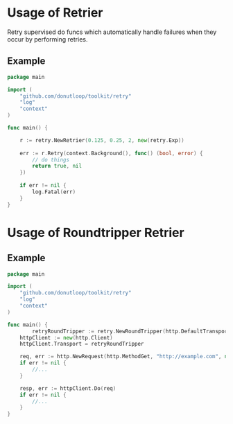# Usage of Retrier

Retry supervised do funcs which automatically handle failures when they occur by performing retries.

## Example 
```go 
package main 

import (
	"github.com/donutloop/toolkit/retry"
	"log"
	"context"
)

func main() {

    r := retry.NewRetrier(0.125, 0.25, 2, new(retry.Exp))
  
    err := r.Retry(context.Background(), func() (bool, error) {
   		// do things
   		return true, nil
    })
    
    if err != nil {
        log.Fatal(err)
    }
}
```

# Usage of Roundtripper Retrier

## Example 
```go 
package main 

import (
	"github.com/donutloop/toolkit/retry"
	"log"
	"context"
)

func main() {
        retryRoundTripper := retry.NewRoundTripper(http.DefaultTransport, .50 , .15 , 3, []int{http.StatusBadRequest}, new(retry.Exp))
	httpClient := new(http.Client)
	httpClient.Transport = retryRoundTripper

	req, err := http.NewRequest(http.MethodGet, "http://example.com", nil )
	if err != nil {
		//...
	}

	resp, err := httpClient.Do(req)
	if err != nil {
		//...
	}
}
```